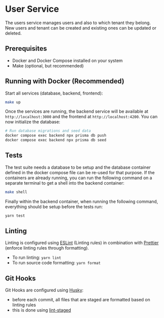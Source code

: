 # User Service

The users service manages users and also to which tenant they belong.
New users and tenant can be created and existing ones can be updated or deleted.

## Prerequisites

- Docker and Docker Compose installed on your system
- Make (optional, but recommended)

## Running with Docker (Recommended)

Start all services (database, backend, frontend):

```bash
make up
```

Once the services are running, the backend service will be available at `http://localhost:3000` and the frontend at `http://localhost:4200`. You can now initialize the database:

```bash
# Run database migrations and seed data
docker compose exec backend npx prisma db push
docker compose exec backend npx prisma db seed
```

## Tests

The test suite needs a database to be setup and the database container defined in the docker compose file can be re-used for that purpose. If the containers are already running, you can run the following command on a separate terminal to get a shell into the backend container:

```bash
make shell
```

Finally within the backend container, when running the following command, everything should be setup before the tests run:

```bash
yarn test
```

## Linting

Linting is configured using [ESLint](https://eslint.org/) (Linting rules) in combination with [Prettier](https://prettier.io/) (enforce linting rules through formatting).

- To run linting: `yarn lint`
- To run source code formatting: `yarn format`

## Git Hooks

Git Hooks are configured using [Husky](https://github.com/typicode/husky):

- before each commit, all files that are staged are formatted based on linting rules
- this is done using [lint-staged](https://github.com/okonet/lint-staged)
